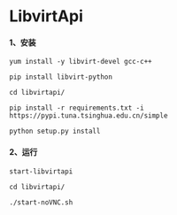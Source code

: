 LibvirtApi
==========

#### 1、安装

```
yum install -y libvirt-devel gcc-c++

pip install libvirt-python

cd libvirtapi/

pip install -r requirements.txt -i https://pypi.tuna.tsinghua.edu.cn/simple

python setup.py install
```

#### 2、运行

```
start-libvirtapi

cd libvirtapi/

./start-noVNC.sh
```
